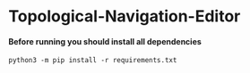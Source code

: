 # Topological-Navigation-Editor

#### Before running you should install all dependencies

```python3 -m pip install -r requirements.txt```
